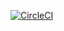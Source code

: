 [![CircleCI](https://circleci.com/gh/r-koizumi/circle-ci-test-php/tree/master.svg?style=svg)](https://circleci.com/gh/r-koizumi/circle-ci-test-php/tree/master)
